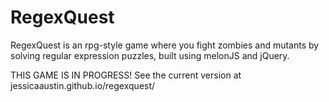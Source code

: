 RegexQuest
==========

RegexQuest is an rpg-style game where you fight zombies and mutants by solving regular expression puzzles, built using melonJS and jQuery.

THIS GAME IS IN PROGRESS! See the current version at jessicaaustin.github.io/regexquest/
